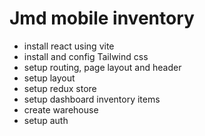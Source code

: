 # Jmd mobile inventory

- install react using vite
- install and config Tailwind css
- setup routing, page layout and header
- setup layout
- setup redux store
- setup dashboard inventory items
- create warehouse
- setup auth